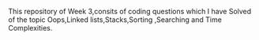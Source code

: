 This repository of Week 3,consits of coding questions which I have Solved of the topic Oops,Linked lists,Stacks,Sorting ,Searching and Time Complexities.
